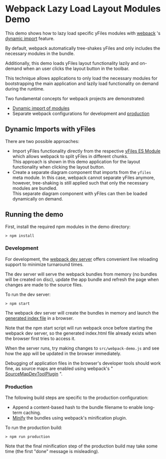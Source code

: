 <!--
 //////////////////////////////////////////////////////////////////////////////
 // @license
 // This file is part of yFiles for HTML 2.6.0.2.
 // Use is subject to license terms.
 //
 // Copyright (c) 2000-2023 by yWorks GmbH, Vor dem Kreuzberg 28,
 // 72070 Tuebingen, Germany. All rights reserved.
 //
 //////////////////////////////////////////////////////////////////////////////
-->
# Webpack Lazy Load Layout Modules Demo

This demo shows how to lazy load specific yFiles modules with [webpack](https://webpack.js.org/) 's [dynamic import](https://webpack.js.org/guides/code-splitting/) feature.

By default, webpack automatically tree-shakes yFiles and only includes the necessary modules in the bundle.

Additionally, this demo loads yFiles layout functionality lazily and on-demand when an user clicks the layout button in the toolbar.

This technique allows applications to only load the necessary modules for bootstrapping the main application and lazily load functionality on demand during the runtime.

Two fundamental concepts for webpack projects are demonstrated:

- [Dynamic import of modules](https://webpack.js.org/guides/code-splitting/)
- Separate webpack configurations for development and [production](https://webpack.js.org/guides/production-build/)

## Dynamic Imports with yFiles

There are two possible approaches:

- Import yFiles functionality directly from the respective [yFiles ES Module](https://docs.yworks.com/yfileshtml/#/dguide/yfiles-modules#es-modules) which allows webpack to split yFiles in different chunks.  
  This approach is shown in this demo application for the layout functionality when clicking the layout button.
- Create a separate diagram component that imports from the `yfiles` meta module. In this case, webpack cannot separate yFiles anymore, however, tree-shaking is still applied such that only the necessary modules are bundled.  
  This separate diagram component with yFiles can then be loaded dynamically on demand.

## Running the demo

First, install the required npm modules in the demo directory:

`> npm install`

### Development

For development, the [webpack dev server](https://github.com/webpack/docs/wiki/webpack-dev-server) offers convenient live reloading support to minimize turnaround times.

The dev server will serve the webpack bundles from memory (no bundles will be created on disc), update the app bundle and refresh the page when changes are made to the source files.

To run the dev server:

`> npm start`

The webpack dev server will create the bundles in memory and launch the [generated index file](http://localhost:9003/) in a browser.

Note that the npm start script will run webpack once before starting the webpack dev server, so the generated index.html file already exists when the browser first tries to access it.

When the server runs, try making changes to `src/webpack-demo.js` and see how the app will be updated in the browser immediately.

Debugging of application files in the browser's developer tools should work fine, as source maps are enabled using webpack's " [SourceMapDevToolPlugin](https://webpack.js.org/plugins/source-map-dev-tool-plugin/) ".

### Production

The following build steps are specific to the production configuration:

- Append a content-based hash to the bundle filename to enable long-term caching.
- [Minify](https://webpack.js.org/guides/production-build/#minification) the bundles using webpack's minification plugin.

To run the production build:

`> npm run production`

Note that the final minification step of the production build may take some time (the first "done" message is misleading).
